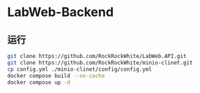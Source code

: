 # LabWeb-Backend



## 运行

```bash
git clone https://github.com/RockRockWhite/LabWeb.API.git
git clone https://github.com/RockRockWhite/minio-clinet.git
cp config.yml ./minio-clinet/config/config.yml
docker compose build --no-cache
docker compose up -d
```
